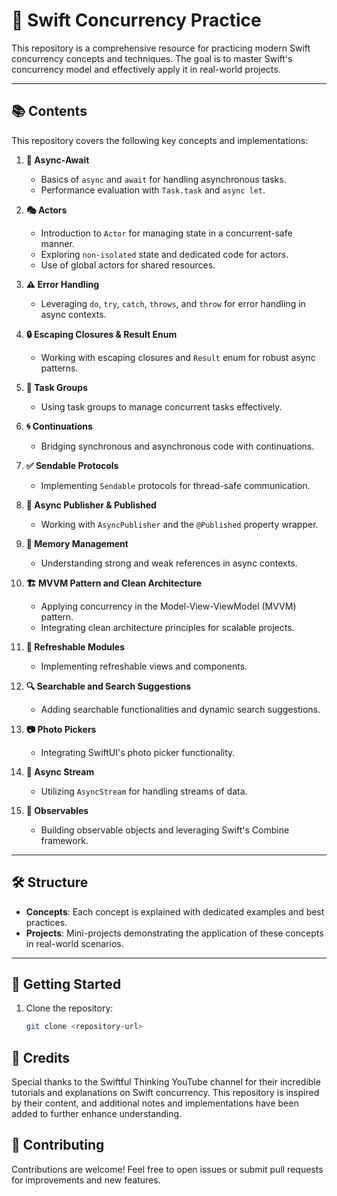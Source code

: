 # 🚀 Swift Concurrency Practice  

This repository is a comprehensive resource for practicing modern Swift concurrency concepts and techniques. The goal is to master Swift's concurrency model and effectively apply it in real-world projects.  

---

## 📚 Contents  

This repository covers the following key concepts and implementations:  

1. **🔄 Async-Await**  
   - Basics of `async` and `await` for handling asynchronous tasks.  
   - Performance evaluation with `Task.task` and `async let`.  

2. **🎭 Actors**  
   - Introduction to `Actor` for managing state in a concurrent-safe manner.  
   - Exploring `non-isolated` state and dedicated code for actors.  
   - Use of global actors for shared resources.  

3. **⚠️ Error Handling**  
   - Leveraging `do`, `try`, `catch`, `throws`, and `throw` for error handling in async contexts.  

4. **🔒 Escaping Closures & Result Enum**  
   - Working with escaping closures and `Result` enum for robust async patterns.  

5. **👥 Task Groups**  
   - Using task groups to manage concurrent tasks effectively.  

6. **🌀 Continuations**  
   - Bridging synchronous and asynchronous code with continuations.  

7. **✅ Sendable Protocols**  
   - Implementing `Sendable` protocols for thread-safe communication.  

8. **📡 Async Publisher & Published**  
   - Working with `AsyncPublisher` and the `@Published` property wrapper.  

9. **🧠 Memory Management**  
   - Understanding strong and weak references in async contexts.  

10. **🏗️ MVVM Pattern and Clean Architecture**  
    - Applying concurrency in the Model-View-ViewModel (MVVM) pattern.  
    - Integrating clean architecture principles for scalable projects.  

11. **🔄 Refreshable Modules**  
    - Implementing refreshable views and components.  

12. **🔍 Searchable and Search Suggestions**  
    - Adding searchable functionalities and dynamic search suggestions.  

13. **📷 Photo Pickers**  
    - Integrating SwiftUI's photo picker functionality.  

14. **🌊 Async Stream**  
    - Utilizing `AsyncStream` for handling streams of data.  

15. **👀 Observables**  
    - Building observable objects and leveraging Swift's Combine framework.  

---

## 🛠️ Structure  

- **Concepts**: Each concept is explained with dedicated examples and best practices.  
- **Projects**: Mini-projects demonstrating the application of these concepts in real-world scenarios.  

---

## 🚀 Getting Started  

1. Clone the repository:  
   ```bash  
   git clone <repository-url>

## 💙 Credits

Special thanks to the Swiftful Thinking YouTube channel for their incredible tutorials and explanations on Swift concurrency.
This repository is inspired by their content, and additional notes and implementations have been added to further enhance understanding.

## 🤝 Contributing

Contributions are welcome! Feel free to open issues or submit pull requests for improvements and new features.
